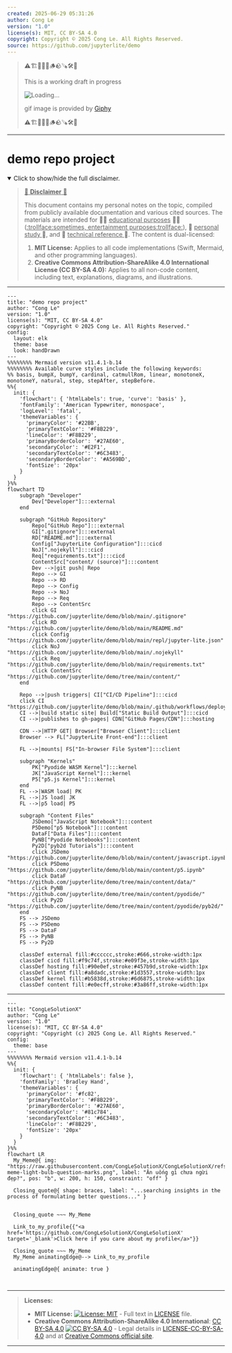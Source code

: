 ```yaml
---
created: 2025-06-29 05:31:26
author: Cong Le
version: "1.0"
license(s): MIT, CC BY-SA 4.0
copyright: Copyright © 2025 Cong Le. All Rights Reserved.
source: https://github.com/jupyterlite/demo
---
```



> ⚠️🏗️🚧🦺🧱🪵🪨🪚🛠️👷
> 
> This is a working draft in progress
> 
> ![Loading...](https://media2.giphy.com/media/v1.Y2lkPTc5MGI3NjExMXVjejV3dnVjc2o5MXd3eXBvcDR1cHlzbHQ1Z2R6YjY0ZHpmdjJ6OCZlcD12MV9pbnRlcm5hbF9naWZfYnlfaWQmY3Q9Zw/hL9q5k9dk9l0wGd4e0/giphy.gif)
>
> gif image is provided by [Giphy](https://giphy.com)
> 
> ⚠️🏗️🚧🦺🧱🪵🪨🪚🛠️👷


----




# demo repo project
<details open>
<summary>Click to show/hide the full disclaimer.</summary>
   
> <ins>📢 **Disclaimer** 🚨</ins>
>
> This document contains my personal notes on the topic,
> compiled from publicly available documentation and various cited sources.
> The materials are intended for 👨‍🎓 <ins>educational purposes</ins> 👨‍🎓 (<ins>:trollface:sometimes, entertainment purposes:trollface:</ins>), 📖 <ins> personal study </ins> 📖, and 🔖 <ins> technical reference </ins> 🔖.
> The content is dual-licensed:
> 1. **MIT License:** Applies to all code implementations (Swift, Mermaid, and other programming languages).
> 2. **Creative Commons Attribution-ShareAlike 4.0 International License (CC BY-SA 4.0):** Applies to all non-code content, including text, explanations, diagrams, and illustrations.

</details>



---

```mermaid
---
title: "demo repo project"
author: "Cong Le"
version: "1.0"
license(s): "MIT, CC BY-SA 4.0"
copyright: "Copyright © 2025 Cong Le. All Rights Reserved."
config:
  layout: elk
  theme: base
  look: handDrawn
---
%%%%%%%% Mermaid version v11.4.1-b.14
%%%%%%%% Available curve styles include the following keywords:
%% basis, bumpX, bumpY, cardinal, catmullRom, linear, monotoneX, monotoneY, natural, step, stepAfter, stepBefore.
%%{
  init: {
    'flowchart': { 'htmlLabels': true, 'curve': 'basis' },
    'fontFamily': 'American Typewriter, monospace',
    'logLevel': 'fatal',
    'themeVariables': {
      'primaryColor': '#22BB',
      'primaryTextColor': '#F8B229',
      'lineColor': '#F8B229',
      'primaryBorderColor': '#27AE60',
      'secondaryColor': '#E2F1',
      'secondaryTextColor': '#6C3483',
      'secondaryBorderColor': '#A569BD',
      'fontSize': '20px'
    }
  }
}%%
flowchart TD
    subgraph "Developer"
        Dev["Developer"]:::external
    end

    subgraph "GitHub Repository"
        Repo["GitHub Repo"]:::external
        GI[".gitignore"]:::external
        RD["README.md"]:::external
        Config["JupyterLite Configuration"]:::cicd
        NoJ[".nojekyll"]:::cicd
        Req["requirements.txt"]:::cicd
        ContentSrc["content/ (source)"]:::content
        Dev -->|git push| Repo
        Repo --> GI
        Repo --> RD
        Repo --> Config
        Repo --> NoJ
        Repo --> Req
        Repo --> ContentSrc
        click GI "https://github.com/jupyterlite/demo/blob/main/.gitignore"
        click RD "https://github.com/jupyterlite/demo/blob/main/README.md"
        click Config "https://github.com/jupyterlite/demo/blob/main/repl/jupyter-lite.json"
        click NoJ "https://github.com/jupyterlite/demo/blob/main/.nojekyll"
        click Req "https://github.com/jupyterlite/demo/blob/main/requirements.txt"
        click ContentSrc "https://github.com/jupyterlite/demo/tree/main/content/"
    end

    Repo -->|push triggers| CI["CI/CD Pipeline"]:::cicd
    click CI "https://github.com/jupyterlite/demo/blob/main/.github/workflows/deploy.yml"
    CI -->|build static site| Build["Static Build Output"]:::cicd
    CI -->|publishes to gh-pages| CDN["GitHub Pages/CDN"]:::hosting

    CDN -->|HTTP GET| Browser["Browser Client"]:::client
    Browser --> FL["JupyterLite Front-end"]:::client

    FL -->|mounts| FS["In-browser File System"]:::client

    subgraph "Kernels"
        PK["Pyodide WASM Kernel"]:::kernel
        JK["JavaScript Kernel"]:::kernel
        P5["p5.js Kernel"]:::kernel
    end
    FL -->|WASM load| PK
    FL -->|JS load| JK
    FL -->|p5 load| P5

    subgraph "Content Files"
        JSDemo["JavaScript Notebook"]:::content
        P5Demo["p5 Notebook"]:::content
        DataF["Data Files"]:::content
        PyNB["Pyodide Notebooks"]:::content
        Py2D["pyb2d Tutorials"]:::content
        click JSDemo "https://github.com/jupyterlite/demo/blob/main/content/javascript.ipynb"
        click P5Demo "https://github.com/jupyterlite/demo/blob/main/content/p5.ipynb"
        click DataF "https://github.com/jupyterlite/demo/tree/main/content/data/"
        click PyNB "https://github.com/jupyterlite/demo/tree/main/content/pyodide/"
        click Py2D "https://github.com/jupyterlite/demo/tree/main/content/pyodide/pyb2d/"
    end
    FS --> JSDemo
    FS --> P5Demo
    FS --> DataF
    FS --> PyNB
    FS --> Py2D

    classDef external fill:#cccccc,stroke:#666,stroke-width:1px
    classDef cicd fill:#f9c74f,stroke:#e09f3e,stroke-width:1px
    classDef hosting fill:#90e0ef,stroke:#457b9d,stroke-width:1px
    classDef client fill:#a8dadc,stroke:#1d3557,stroke-width:1px
    classDef kernel fill:#b5838d,stroke:#6d6875,stroke-width:1px
    classDef content fill:#e0ecff,stroke:#3a86ff,stroke-width:1px

```

-----

<!-- 
```mermaid
%% Current Mermaid version
info
```  -->


```mermaid
---
title: "CongLeSolutionX"
author: "Cong Le"
version: "1.0"
license(s): "MIT, CC BY-SA 4.0"
copyright: "Copyright (c) 2025 Cong Le. All Rights Reserved."
config:
  theme: base
---
%%%%%%%% Mermaid version v11.4.1-b.14
%%{
  init: {
    'flowchart': { 'htmlLabels': false },
    'fontFamily': 'Bradley Hand',
    'themeVariables': {
      'primaryColor': '#fc82',
      'primaryTextColor': '#F8B229',
      'primaryBorderColor': '#27AE60',
      'secondaryColor': '#81c784',
      'secondaryTextColor': '#6C3483',
      'lineColor': '#F8B229',
      'fontSize': '20px'
    }
  }
}%%
flowchart LR
  My_Meme@{ img: "https://raw.githubusercontent.com/CongLeSolutionX/CongLeSolutionX/refs/heads/main/assets/images/My-meme-light-bulb-question-marks.png", label: "Ăn uống gì chưa ngừi đẹp?", pos: "b", w: 200, h: 150, constraint: "off" }

  Closing_quote@{ shape: braces, label: "...searching insights in the process of formulating better questions..." }
    

  Closing_quote ~~~ My_Meme
    
  Link_to_my_profile{{"<a href='https://github.com/CongLeSolutionX/CongLeSolutionX' target='_blank'>Click here if you care about my profile</a>"}}

  Closing_quote ~~~ My_Meme
  My_Meme animatingEdge@--> Link_to_my_profile
  
  animatingEdge@{ animate: true }



```

---
>**Licenses:**
>
>- **MIT License:**  [![License: MIT](https://img.shields.io/badge/License-MIT-yellow.svg)](LICENSE) - Full text in [LICENSE](LICENSE) file.
>- **Creative Commons Attribution-ShareAlike 4.0 International**: [CC BY-SA 4.0](https://creativecommons.org/licenses/by-sa/4.0/) [![CC BY-SA 4.0](https://licensebuttons.net/l/by-sa/4.0/88x31.png)](https://creativecommons.org/licenses/by-sa/4.0/) - Legal details in [LICENSE-CC-BY-SA-4.0](THE_PAST/LICENSE-CC-BY-SA-4.0) and at [Creative Commons official site](https://creativecommons.org/licenses/by-sa/4.0/).
>
---